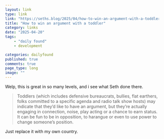```yaml
---
layout: link
type: link
link: "https://seths.blog/2025/04/how-to-win-an-argument-with-a-toddler/"
title: "How to win an argument with a toddler"
category: links
date: "2025-04-20"
tags: 
    - "daily found"
    - development

categories: dailyfound
published: true
comments: true
page_type: long
image: ""
---
```


Welp, this is great in so many levels, and i see what Seth done there.

> Toddlers (which includes defensive bureaucrats, bullies, flat earthers, folks committed to a specific agenda and radio talk show hosts) may indicate that they’d like to have an argument, but they’re actually engaging in connection, noise, play acting or a chance to earn status. It can be fun to be in opposition, to harangue or even to use power to change someone’s position.

Just replace it with my own country.